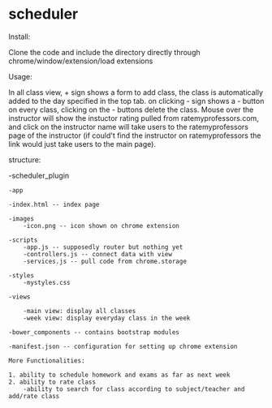 # scheduler

Install: 

Clone the code and include the directory directly through chrome/window/extension/load extensions

Usage:

In all class view, + sign shows a form to add class, the class is automatically added to the day specified in the top tab. on clicking - sign shows a - button on every class, clicking on the - buttons delete the class. Mouse over the instructor will show the instuctor rating pulled from ratemyprofessors.com, and click on the instructor name will take users to the ratemyprofessors page of the instructor (if could't find the instructor on ratemyprofessors the link would just take users to the main page).


structure:

-scheduler_plugin

	-app

	-index.html -- index page

	-images
		-icon.png -- icon shown on chrome extension

	-scripts
		-app.js -- supposedly router but nothing yet
		-controllers.js -- connect data with view
		-services.js -- pull code from chrome.storage

	-styles
		-mystyles.css

	-views

		-main view: display all classes
		-week view: display everyday class in the week

	-bower_components -- contains bootstrap modules

	-manifest.json -- configuration for setting up chrome extension

	More Functionalities:

	1. ability to schedule homework and exams as far as next week
	2. ability to rate class
		-ability to search for class according to subject/teacher and add/rate class
